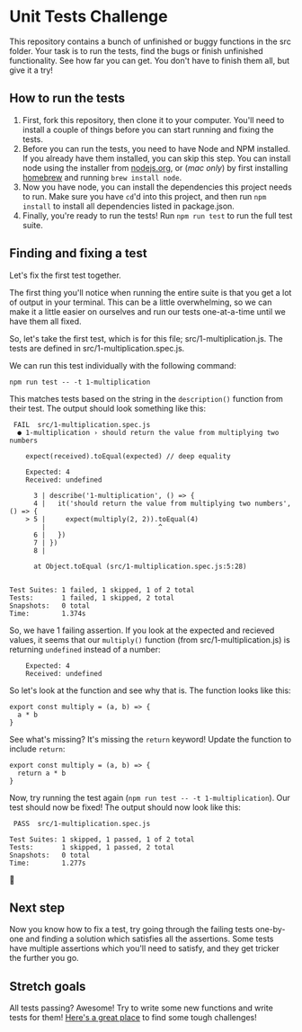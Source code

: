 # Unit Tests Challenge

This repository contains a bunch of unfinished or buggy functions in the src folder. Your task is to run the tests, find the bugs or finish unfinished functionality. See how far you can get. You don't have to finish them all, but give it a try!

## How to run the tests

1. First, fork this repository, then clone it to your computer. You'll need to install a couple of things before you can start running and fixing the tests.
2. Before you can run the tests, you need to have Node and NPM installed. If you already have them installed, you can skip this step. You can install node using the installer from [nodejs.org](https://nodejs.org/en/), or (*mac only*) by first installing [homebrew]() and running `brew install node`.
3. Now you have node, you can install the dependencies this project needs to run. Make sure you have `cd`'d into this project, and then run `npm install` to install all dependencies listed in package.json.
4. Finally, you're ready to run the tests! Run `npm run test` to run the full test suite.

## Finding and fixing a test

Let's fix the first test together.

The first thing you'll notice when running the entire suite is that you get a lot of output in your terminal. This can be a little overwhelming, so we can make it a little easier on ourselves and run our tests one-at-a-time until we have them all fixed.

So, let's take the first test, which is for this file; src/1-multiplication.js. The tests are defined in src/1-multiplication.spec.js.

We can run this test individually with the following command:

```
npm run test -- -t 1-multiplication
```

This matches tests based on the string in the `description()` function from their test. The output should look something like this:

```
 FAIL  src/1-multiplication.spec.js
  ● 1-multiplication › should return the value from multiplying two numbers

    expect(received).toEqual(expected) // deep equality

    Expected: 4
    Received: undefined

      3 | describe('1-multiplication', () => {
      4 |   it('should return the value from multiplying two numbers', () => {
    > 5 |     expect(multiply(2, 2)).toEqual(4)
        |                            ^
      6 |   })
      7 | })
      8 |

      at Object.toEqual (src/1-multiplication.spec.js:5:28)


Test Suites: 1 failed, 1 skipped, 1 of 2 total
Tests:       1 failed, 1 skipped, 2 total
Snapshots:   0 total
Time:        1.374s
```

So, we have 1 failing assertion. If you look at the expected and recieved values, it seems that our `multiply()` function (from src/1-multiplication.js) is returning `undefined` instead of a number:

```
    Expected: 4
    Received: undefined
```

So let's look at the function and see why that is. The function looks like this:

```
export const multiply = (a, b) => {
  a * b
}
```

See what's missing? It's missing the `return` keyword! Update the function to include `return`:

```
export const multiply = (a, b) => {
  return a * b
}
```

Now, try running the test again (`npm run test -- -t 1-multiplication`). Our test should now be fixed! The output should now look like this:

```
 PASS  src/1-multiplication.spec.js

Test Suites: 1 skipped, 1 passed, 1 of 2 total
Tests:       1 skipped, 1 passed, 2 total
Snapshots:   0 total
Time:        1.277s
```

:clap:

## Next step

Now you know how to fix a test, try going through the failing tests one-by-one and finding a solution which satisfies all the assertions. Some tests have multiple assertions which you'll need to satisfy, and they get tricker the further you go.

## Stretch goals

All tests passing? Awesome! Try to write some new functions and write tests for them! [Here's a great place](https://edabit.com/challenges) to find some tough challenges!

